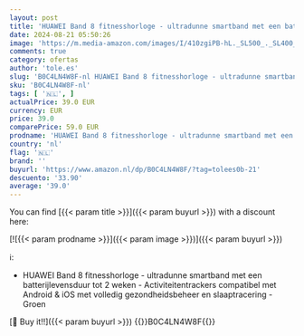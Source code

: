 ```yaml
---
layout: post
title: 'HUAWEI Band 8 fitnesshorloge - ultradunne smartband met een batterijlevensduur tot 2 weken - Activiteitentrackers compatibel met Android & iOS met volledig gezondheidsbeheer en slaaptracering - Groen'
date: 2024-08-21 05:50:26
image: 'https://m.media-amazon.com/images/I/410zgiPB-hL._SL500_._SL400_.jpg'
comments: true
category: ofertas
author: 'tole.es'
slug: 'B0C4LN4W8F-nl HUAWEI Band 8 fitnesshorloge - ultradunne smartband met...'
sku: 'B0C4LN4W8F-nl'
tags: [ '🇳🇱', ]
actualPrice: 39.0 EUR
currency: EUR
price: 39.0
comparePrice: 59.0 EUR
prodname: 'HUAWEI Band 8 fitnesshorloge - ultradunne smartband met een batterijlevensduur tot 2 weken - Activiteitentrackers compatibel met Android & iOS met volledig gezondheidsbeheer en slaaptracering - Groen'
country: 'nl'
flag: '🇳🇱'
brand: ''
buyurl: 'https://www.amazon.nl/dp/B0C4LN4W8F/?tag=tolees0b-21'
descuento: '33.90'
average: '39.0'
---
```


You can find [{{< param title >}}]({{< param buyurl >}}) with a discount here:

[![{{< param prodname >}}]({{< param image >}})]({{< param buyurl >}})

ℹ️:

- HUAWEI Band 8 fitnesshorloge - ultradunne smartband met een batterijlevensduur tot 2 weken - Activiteitentrackers compatibel met Android & iOS met volledig gezondheidsbeheer en slaaptracering - Groen

[🛒 Buy it!!]({{< param buyurl >}})
{{<world>}}B0C4LN4W8F{{</world>}}
